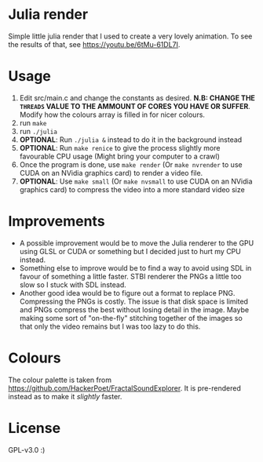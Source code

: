 # Julia render
Simple little julia render that I used to create a very lovely animation. To see the results of that, see https://youtu.be/6tMu-61DL7I.

# Usage
1. Edit src/main.c and change the constants as desired. **N.B: CHANGE THE `THREADS` VALUE TO THE AMMOUNT OF CORES YOU HAVE OR SUFFER**. Modify how the colours array is filled in for nicer colours.
2. run `make`
3. run `./julia`
  1. **OPTIONAL**: Run `./julia &` instead to do it in the background instead
  2. **OPTIONAL**: Run `make renice` to give the process slightly more favourable CPU usage (Might bring your computer to a crawl)
4. Once the program is done, use `make render` (Or `make nvrender` to use CUDA on an NVidia graphics card) to render a video file. 
5. **OPTIONAL**: Use `make small` (Or `make nvsmall` to use CUDA on an NVidia graphics card) to compress the video into a more standard video size

# Improvements
- A possible improvement would be to move the Julia renderer to the GPU using GLSL or CUDA or something but I decided just to hurt my CPU instead. 
- Something else to improve would be to find a way to avoid using SDL in favour of something a little faster. STBI renderer the PNGs a little too slow so I stuck with SDL instead.
- Another good idea would be to figure out a format to replace PNG. Compressing the PNGs is costly. The issue is that disk space is limited and PNGs compress the best without losing detail in the image. Maybe making some sort of "on-the-fly" stitching together of the images so that only the video remains but I was too lazy to do this.

# Colours
The colour palette is taken from https://github.com/HackerPoet/FractalSoundExplorer. It is pre-rendered instead as to make it *slightly* faster.

# License
GPL-v3.0 :)
